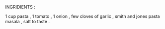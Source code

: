
INGRIDIENTS :

1 cup pasta , 1 tomato , 1 onion , few cloves of garlic , smith and jones pasta masala , salt to taste .